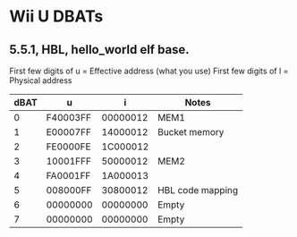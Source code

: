 # Wii U DBATs
## 5.5.1, HBL, hello_world elf base.

First few digits of u = Effective address (what you use)
First few digits of l = Physical address

|dBAT|u|i|Notes|
|---|---|---|---|
|0|F40003FF|00000012|MEM1|
|1|E00007FF|14000012|Bucket memory|
|2|FE0000FE|1C000012||
|3|10001FFF|50000012|MEM2|
|4|FA0001FF|1A000013||
|5|008000FF|30800012|HBL code mapping|
|6|00000000|00000000|Empty|
|7|00000000|00000000|Empty|